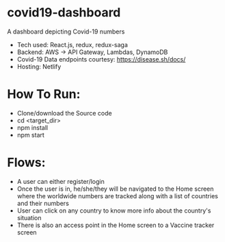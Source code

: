 # covid19-dashboard

A dashboard depicting Covid-19 numbers
* Tech used: React.js, redux, redux-saga
* Backend: AWS -> API Gateway, Lambdas, DynamoDB
* Covid-19 Data endpoints courtesy: https://disease.sh/docs/
* Hosting: Netlify

# How To Run:
* Clone/download the Source code
* cd <target_dir>
* npm install
* npm start

# Flows:
* A user can either register/login
* Once the user is in, he/she/they will be navigated to the Home screen where the worldwide numbers are tracked along with a list of countries and their numbers
* User can click on any country to know more info about the country's situation
* There is also an access point in the Home screen to a Vaccine tracker screen

